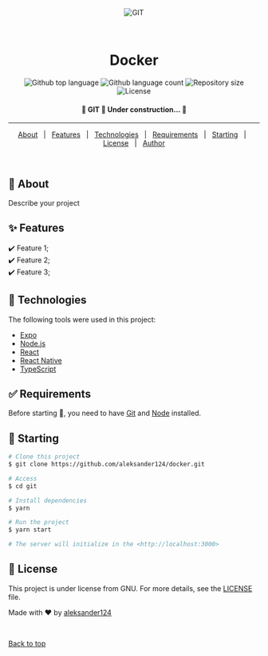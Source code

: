 <div align="center" id="top"> 
  <img src="./.github/app.gif" alt="GIT" />

  &#xa0;

  <!-- <a href="https://git.netlify.app">Demo</a> -->
</div>

<h1 align="center">Docker</h1>

<p align="center">
  <img alt="Github top language" src="https://img.shields.io/github/languages/top/aleksander124/docker?color=56BEB8">

  <img alt="Github language count" src="https://img.shields.io/github/languages/count/aleksander124/docker?color=56BEB8">

  <img alt="Repository size" src="https://img.shields.io/github/repo-size/aleksander124/docker?color=56BEB8">

  <img alt="License" src="https://img.shields.io/github/license/aleksander124/docker?color=56BEB8">

  <!-- <img alt="Github issues" src="https://img.shields.io/github/issues/aleksander124/docker?color=56BEB8" /> -->

  <!-- <img alt="Github forks" src="https://img.shields.io/github/forks/aleksander124/docker?color=56BEB8" /> -->

  <!-- <img alt="Github stars" src="https://img.shields.io/github/stars/aleksander124/docker?color=56BEB8" /> -->
</p>

<!-- Status -->

<h4 align="center"> 
	🚧  GIT 🚀 Under construction...  🚧
</h4> 

<hr>

<p align="center">
  <a href="#dart-about">About</a> &#xa0; | &#xa0; 
  <a href="#sparkles-features">Features</a> &#xa0; | &#xa0;
  <a href="#rocket-technologies">Technologies</a> &#xa0; | &#xa0;
  <a href="#white_check_mark-requirements">Requirements</a> &#xa0; | &#xa0;
  <a href="#checkered_flag-starting">Starting</a> &#xa0; | &#xa0;
  <a href="#memo-license">License</a> &#xa0; | &#xa0;
  <a href="https://github.com/aleksander124" target="_blank">Author</a>
</p>

<br>

## :dart: About ##

Describe your project

## :sparkles: Features ##

:heavy_check_mark: Feature 1;\
:heavy_check_mark: Feature 2;\
:heavy_check_mark: Feature 3;

## :rocket: Technologies ##

The following tools were used in this project:

- [Expo](https://expo.io/)
- [Node.js](https://nodejs.org/en/)
- [React](https://pt-br.reactjs.org/)
- [React Native](https://reactnative.dev/)
- [TypeScript](https://www.typescriptlang.org/)

## :white_check_mark: Requirements ##

Before starting :checkered_flag:, you need to have [Git](https://git-scm.com) and [Node](https://nodejs.org/en/) installed.

## :checkered_flag: Starting ##

```bash
# Clone this project
$ git clone https://github.com/aleksander124/docker.git

# Access
$ cd git

# Install dependencies
$ yarn

# Run the project
$ yarn start

# The server will initialize in the <http://localhost:3000>
```

## :memo: License ##

This project is under license from GNU. For more details, see the [LICENSE](LICENSE) file.


Made with :heart: by <a href="https://github.com/aleksander124" target="_blank">aleksander124</a>

&#xa0;

<a href="#top">Back to top</a>
